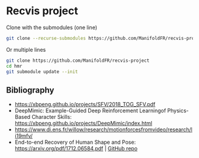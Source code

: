 # Recvis project

Clone with the submodules (one line)
 ```bash
git clone --recurse-submodules https://github.com/ManifoldFR/recvis-project
 ```
Or multiple lines
```bash
git clone https://github.com/ManifoldFR/recvis-project
cd hmr
git submodule update --init
```


## Bibliography

* https://xbpeng.github.io/projects/SFV/2018_TOG_SFV.pdf
* DeepMimic: Example-Guided Deep Reinforcement Learningof Physics-Based Character Skills: https://xbpeng.github.io/projects/DeepMimic/index.html
* https://www.di.ens.fr/willow/research/motionforcesfromvideo/research/li19mfv/
* End-to-end Recovery of Human Shape and Pose: https://arxiv.org/pdf/1712.06584.pdf | [GitHub repo](https://github.com/akanazawa/hmr)